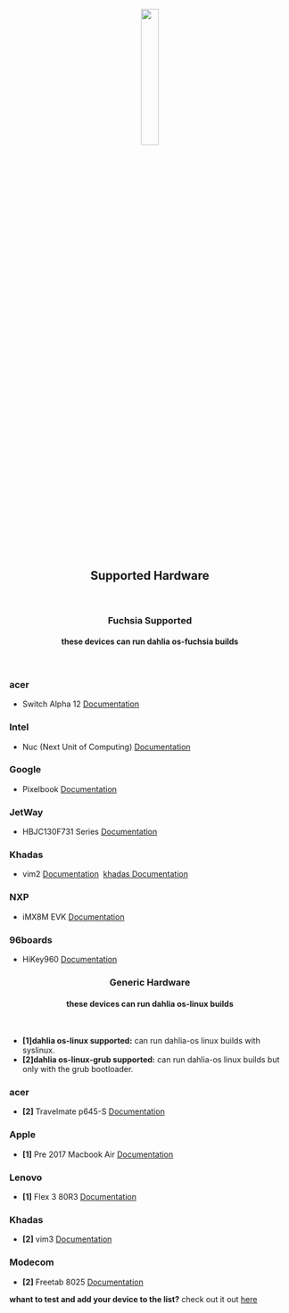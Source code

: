 <p align="center">
  <img width="25%" src="https://github.com/dahlia-os/documentation/blob/master/assets/images/logo/dahlialogo.png"
</p>

<h2 align="center">
    <b>Supported Hardware</b> 
    </h2>
<br />

<h3 align="center">
    <b>Fuchsia Supported</b> 
    </h3>
<h4 align="center">
    <b>these devices can run dahlia os-fuchsia builds</b> 
    </h4>
<br />

### acer
- Switch Alpha 12 [Documentation](https://fuchsia.dev/docs/development/hardware/acer12.md)

### Intel
- Nuc (Next Unit of Computing) [Documentation](https://fuchsia.dev/docs/development/hardware/developing_on_nuc.md)

### Google
- Pixelbook [Documentation](https://fuchsia.dev/docs/development/hardware/pixelbook.md)

### JetWay
- HBJC130F731 Series [Documentation](https://fuchsia.dev/fuchsia-src/development/hardware/toulouse)

### Khadas
- vim2 [Documentation](https://fuchsia.dev/docs/development/hardware/khadas-vim)&nbsp;&nbsp;[khadas Documentation](https://docs.khadas.com/vim2/BuildFuchsia.html)

### NXP
- iMX8M EVK [Documentation](https://fuchsia.dev/fuchsia-src/development/hardware/imx8mevk)


### 96boards
- HiKey960 [Documentation](https://fuchsia.dev/fuchsia-src/development/hardware/hikey960)

<h3 align="center">
    <b>Generic Hardware</b> 
    </h3>
<h4 align="center">
    <b>these devices can run dahlia os-linux builds</b> 
    </h4>
<br />

- **[1]dahlia os-linux supported:** can run dahlia-os linux builds with syslinux.
- **[2]dahlia os-linux-grub supported:** can run dahlia-os linux builds but only with the grub bootloader.

### acer
- **[2]** Travelmate p645-S [Documentation](https://github.com/dahlia-os/documentation/blob/master/assets/hardware/Acer/TravelMate/P/645-S/Acer-TravelMate-P645-S-documentation.md)

### Apple
- **[1]** Pre 2017 Macbook Air [Documentation](https:)

### Lenovo
- **[1]** Flex 3 80R3 [Documentation](https://github.com/dahlia-os/documentation/blob/master/assets/hardware/Lenovo/Flex-3/80R3/Lenovo-Flex-3-80R3-documentation.md)

### Khadas
- **[2]** vim3 [Documentation](https:)

### Modecom
- **[2]** Freetab 8025 [Documentation](https://github.com/dahlia-os/documentation/tree/master/assets/hardware/Freetab/8000-series/8025)

**whant to test and add your device to the list?** check out it out [here](https://github.com/dahlia-os/documentation/blob/master/CONTRIBUTING.md)
